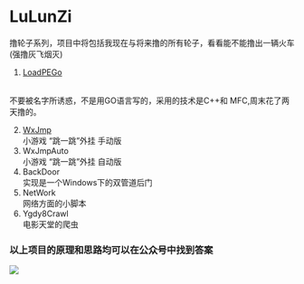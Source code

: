 # LuLunZi
撸轮子系列，项目中将包括我现在与将来撸的所有轮子，看看能不能撸出一辆火车
(强撸灰飞烟灭)
1. [LoadPEGo](LoadPEGo/LoadPE.md)
<br>
不要被名字所诱惑，不是用GO语言写的，采用的技术是C++和 MFC,周末花了两天撸的。

2. [WxJmp](WxJmp/WxJmp.md)
<br>小游戏 “跳一跳”外挂 手动版<br>
3. WxJmpAuto
<br>小游戏 “跳一跳”外挂 自动版<br>
4. BackDoor
<br>实现是一个Windows下的双管道后门<br>
5. NetWork
<br>网络方面的小脚本<br>
6. Ygdy8Crawl
<br>电影天堂的爬虫<br>
### 以上项目的原理和思路均可以在公众号中找到答案
![](qiye2.jpg)